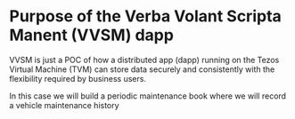 # Purpose of the Verba Volant Scripta Manent (VVSM) dapp

VVSM is just a POC of how a distributed app (dapp) running on the Tezos Virtual Machine (TVM) can store data securely and consistently with the flexibility required by business users.

In this case we will build a periodic maintenance book where we will record a vehicle maintenance history